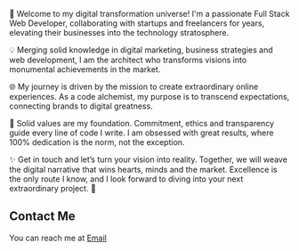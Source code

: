 


🚀 Welcome to my digital transformation universe! I'm a passionate Full Stack Web Developer, collaborating with startups and freelancers for years, elevating their businesses into the technology stratosphere.

💡 Merging solid knowledge in digital marketing, business strategies and web development, I am the architect who transforms visions into monumental achievements in the market.

🌐 My journey is driven by the mission to create extraordinary online experiences. As a code alchemist, my purpose is to transcend expectations, connecting brands to digital greatness.

💪 Solid values ​​are my foundation. Commitment, ethics and transparency guide every line of code I write. I am obsessed with great results, where 100% dedication is the norm, not the exception.

✨ Get in touch and let’s turn your vision into reality. Together, we will weave the digital narrative that wins hearts, minds and the market. Excellence is the only route I know, and I look forward to diving into your next extraordinary project. 🌟


## Contact Me
You can reach me at <a href= "mailto: iamedsonaguiar@gmail.com">Email</a>



